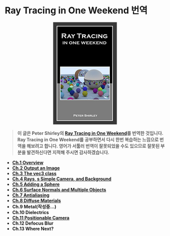 # Ray Tracing in One Weekend 번역

<p align="center"><img src="https://github.com/RayTracing/raytracing.github.io/raw/master/images/RTOneWeekend-small.jpg"></p>

>**이 글은 Peter Shirley의 [Ray Tracing in One Weekend](https://raytracing.github.io/books/RayTracingInOneWeekend.html)를 번역한 것입니다.
Ray Tracing in One Weekend를 공부하면서 다시 한번 복습하는 느낌으로 번역을 해보려고 합니다. 영어가 서툴러 번역이 잘못되었을 수도 있으므로 잘못된 부분을 발견하신다면 지적해 주시면 감사하겠습니다.**

- **[Ch.1 Overview](https://github.com/psj3205/RayTracing_in_One_Weekend_Kor/blob/main/rtow_translation/ch_1_overview.md)**
- **[Ch.2 Output an Image](https://github.com/psj3205/RayTracing_in_One_Weekend_Kor/blob/main/rtow_translation/ch_2_output_an_Image.md)**
- **[Ch.3 The vec3 class](https://github.com/psj3205/RayTracing_in_One_Weekend_Kor/blob/main/rtow_translation/ch_3_the_vec3_class.md)**
- **[Ch.4 Rays, s Simple Camera, and Background](https://github.com/psj3205/RayTracing_in_One_Weekend_Kor/blob/main/rtow_translation/ch_4_Rays%2C%20a%20Simple%20Camera%2C%20and%20Background.md)**
- **[Ch.5 Adding a Sphere](https://github.com/psj3205/RayTracing_in_One_Weekend_Kor/blob/main/rtow_translation/ch_5_Adding%20a%20Sphere.md)**
- **[Ch.6 Surface Normals and Multiple Objects](https://github.com/psj3205/RayTracing_in_One_Weekend_Kor/blob/main/rtow_translation/ch_6_Surface%20Normals%20and%20Multiple%20Objects.md)**
- **[Ch.7 Antialiasing](https://github.com/psj3205/RayTracing_in_One_Weekend_Kor/blob/main/rtow_translation/ch_7_Antialiasing.md)**
- **[Ch.8 Diffuse Materials](https://github.com/psj3205/RayTracing_in_One_Weekend_Kor/blob/main/rtow_translation/ch_8_Diffuse_Materials.md)**
- **Ch.9 Metal(작성중...)**
- **Ch.10 Dielectrics**
- **[Ch.11 Positionable Camera](https://github.com/psj3205/RayTracing_in_One_Weekend_Kor/blob/main/rtow_translation/ch_11_Positionable_Camera.md)**
- **Ch.12 Defocus Blur**
- **Ch.13 Where Next?**


